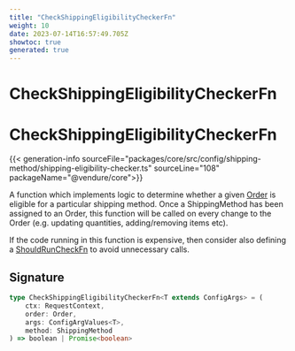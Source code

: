 ```yaml
---
title: "CheckShippingEligibilityCheckerFn"
weight: 10
date: 2023-07-14T16:57:49.705Z
showtoc: true
generated: true
---
```

<!-- This file was generated from the Vendure source. Do not modify. Instead, re-run the "docs:build" script -->

# CheckShippingEligibilityCheckerFn
<div class="symbol">


# CheckShippingEligibilityCheckerFn

{{< generation-info sourceFile="packages/core/src/config/shipping-method/shipping-eligibility-checker.ts" sourceLine="108" packageName="@vendure/core">}}

A function which implements logic to determine whether a given <a href='/typescript-api/entities/order#order'>Order</a> is eligible for
a particular shipping method. Once a ShippingMethod has been assigned to an Order, this
function will be called on every change to the Order (e.g. updating quantities, adding/removing
items etc).

If the code running in this function is expensive, then consider also defining
a <a href='/typescript-api/shipping/should-run-check-fn#shouldruncheckfn'>ShouldRunCheckFn</a> to avoid unnecessary calls.

## Signature

```TypeScript
type CheckShippingEligibilityCheckerFn<T extends ConfigArgs> = (
    ctx: RequestContext,
    order: Order,
    args: ConfigArgValues<T>,
    method: ShippingMethod
) => boolean | Promise<boolean>
```
</div>
